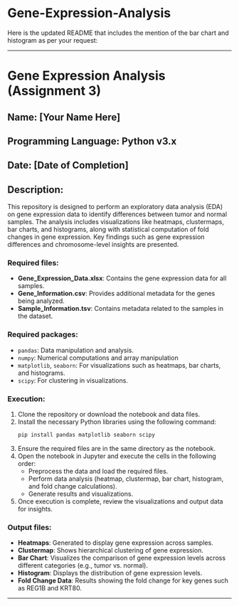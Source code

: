 # Gene-Expression-Analysis
Here is the updated README that includes the mention of the bar chart and histogram as per your request:

---

# Gene Expression Analysis (Assignment 3)

## Name: [Your Name Here]  
## Programming Language: Python v3.x  
## Date: [Date of Completion]

## Description:

This repository is designed to perform an exploratory data analysis (EDA) on gene expression data to identify differences between tumor and normal samples. The analysis includes visualizations like heatmaps, clustermaps, bar charts, and histograms, along with statistical computation of fold changes in gene expression. Key findings such as gene expression differences and chromosome-level insights are presented.

### Required files:

- **Gene_Expression_Data.xlsx**: Contains the gene expression data for all samples.
- **Gene_Information.csv**: Provides additional metadata for the genes being analyzed.
- **Sample_Information.tsv**: Contains metadata related to the samples in the dataset.

### Required packages:

- `pandas`: Data manipulation and analysis.
- `numpy`: Numerical computations and array manipulation
- `matplotlib`, `seaborn`: For visualizations such as heatmaps, bar charts, and histograms.
- `scipy`: For clustering in visualizations.

### Execution:

1. Clone the repository or download the notebook and data files.
2. Install the necessary Python libraries using the following command:
    ```sh
    pip install pandas matplotlib seaborn scipy
    ```
3. Ensure the required files are in the same directory as the notebook.
4. Open the notebook in Jupyter and execute the cells in the following order:
    - Preprocess the data and load the required files.
    - Perform data analysis (heatmap, clustermap, bar chart, histogram, and fold change calculations).
    - Generate results and visualizations.
5. Once execution is complete, review the visualizations and output data for insights.

### Output files:

- **Heatmaps**: Generated to display gene expression across samples.
- **Clustermap**: Shows hierarchical clustering of gene expression.
- **Bar Chart**: Visualizes the comparison of gene expression levels across different categories (e.g., tumor vs. normal).
- **Histogram**: Displays the distribution of gene expression levels.
- **Fold Change Data**: Results showing the fold change for key genes such as REG1B and KRT80.

---
